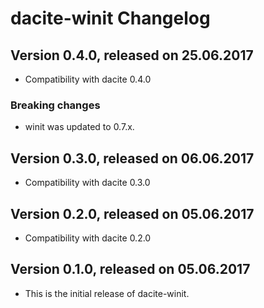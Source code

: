# dacite-winit Changelog

## Version 0.4.0, released on 25.06.2017

 - Compatibility with dacite 0.4.0

### Breaking changes

 - winit was updated to 0.7.x.


## Version 0.3.0, released on 06.06.2017

 - Compatibility with dacite 0.3.0


## Version 0.2.0, released on 05.06.2017

 - Compatibility with dacite 0.2.0


## Version 0.1.0, released on 05.06.2017

 - This is the initial release of dacite-winit.
